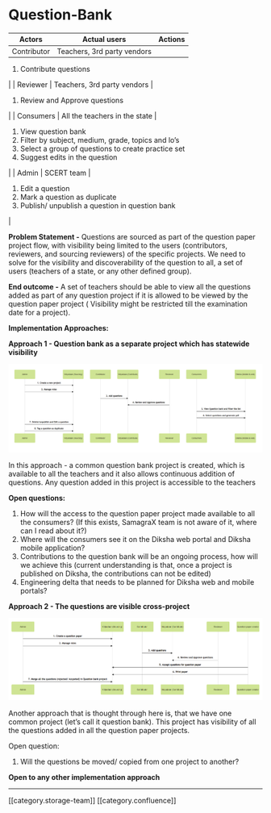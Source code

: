 # Question-Bank

| **Actors**  | **Actual users**            | **Actions** |
| ----------- | --------------------------- | ----------- |
| Contributor | Teachers, 3rd party vendors |             |

1. Contribute questions

\| | Reviewer | Teachers, 3rd party vendors |

1. Review and Approve questions

\| | Consumers | All the teachers in the state |

1. View question bank
2. Filter by subject, medium, grade, topics and lo’s
3. Select a group of questions to create practice set
4. Suggest edits in the question

\| | Admin | SCERT team |

1. Edit a question
2. Mark a question as duplicate
3. Publish/ unpublish a question in question bank

|

**Problem Statement -** Questions are sourced as part of the question paper project flow, with visibility being limited to the users (contributors, reviewers, and sourcing reviewers) of the specific projects. We need to solve for the visibility and discoverability of the question to all, a set of users (teachers of a state, or any other defined group).

**End outcome -** A set of teachers should be able to view all the questions added as part of any question project if it is allowed to be viewed by the question paper project ( Visibility might be restricted till the examination date for a project).

**Implementation Approaches:**

**Approach 1 - Question bank as a separate project which has statewide visibility**

![](../../../../.gitbook/assets/image-20210317-070708.png)

In this approach - a common question bank project is created, which is available to all the teachers and it also allows continuous addition of questions. Any question added in this project is accessible to the teachers

**Open questions:**

1. How will the access to the question paper project made available to all the consumers? (If this exists, SamagraX team is not aware of it, where can I read about it?)
2. Where will the consumers see it on the Diksha web portal and Diksha mobile application?
3. Contributions to the question bank will be an ongoing process, how will we achieve this (current understanding is that, once a project is published on Diksha, the contributions can not be edited)
4. Engineering delta that needs to be planned for Diksha web and mobile portals?

**Approach 2 - The questions are visible cross-project**

![](../../../../.gitbook/assets/image-20210317-071858.png)

Another approach that is thought through here is, that we have one common project (let’s call it question bank). This project has visibility of all the questions added in all the question paper projects.

Open question:

1. Will the questions be moved/ copied from one project to another?

**Open to any other implementation approach**

***

\[\[category.storage-team]] \[\[category.confluence]]
